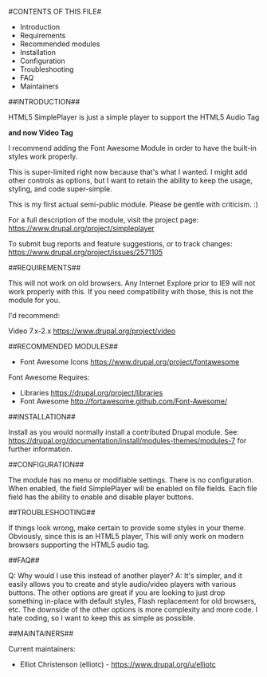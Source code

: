 #CONTENTS OF THIS FILE#

- Introduction
- Requirements
- Recommended modules
- Installation
- Configuration
- Troubleshooting
- FAQ
- Maintainers

##INTRODUCTION##

HTML5 SimplePlayer is just a simple player to support the HTML5 Audio Tag

**and now Video Tag**

I recommend adding the Font Awesome Module in order to have the built-in styles
work properly.

This is super-limited right now because that's what I wanted. I might add
other controls as options, but I want to
retain the ability to keep the usage, styling, and code super-simple.

This is my first actual semi-public module. Please be gentle with criticism. :)

For a full description of the module, visit the project page:
https://www.drupal.org/project/simpleplayer

To submit bug reports and feature suggestions, or to track changes:
https://www.drupal.org/project/issues/2571105

##REQUIREMENTS##

This will not work on old browsers. Any Internet Explore prior to IE9 will
not work properly with this. If you need compatibility with those, this
is not the module for you.

I'd recommend:

Video 7.x-2.x
https://www.drupal.org/project/video


##RECOMMENDED MODULES##

- Font Awesome Icons https://www.drupal.org/project/fontawesome

Font Awesome Requires:

- Libraries https://drupal.org/project/libraries
- Font Awesome http://fortawesome.github.com/Font-Awesome/

##INSTALLATION##

Install as you would normally install a contributed Drupal module. See:
   https://drupal.org/documentation/install/modules-themes/modules-7
   for further information.

##CONFIGURATION##

The module has no menu or modifiable settings. There is no configuration. When
enabled, the field SimplePlayer will be enabled on file fields. Each file
field has the ability to enable and disable
player buttons.

##TROUBLESHOOTING##

If things look wrong, make certain to provide some styles in your theme.
Obviously, since this is an HTML5 player,
This will only work on modern browsers supporting the HTML5 audio tag.

##FAQ##

Q: Why would I use this instead of another player?
A: It's simpler, and it easily allows you to create and style audio/video
players with various buttons. The other options are great if you are looking
to just drop something in-place with default styles, Flash replacement for old
browsers, etc. The downside of the other options is more complexity and more
code. I hate coding, so I want to keep this as simple as possible.

##MAINTAINERS##

Current maintainers:

- Elliot Christenson (elliotc) - https://www.drupal.org/u/elliotc
